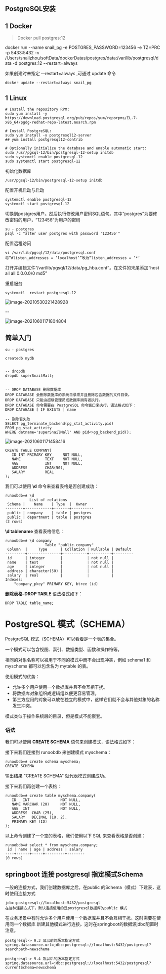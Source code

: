 ## PostgreSQL安装



## 1 Docker

> Docker pull postgres:12
>
> 

docker run --name snail_pg -e POSTGRES_PASSWORD=123456 -e TZ=PRC -p 5433:5432 -v /Users/snailzhou/softData/dockerDatas/postgres/data:/var/lib/postgresql/data -d postgres:12  --restart=always 

如果创建时未指定 --restart=always ,可通过 update 命令

```
docker update --restart=always snail_pg
```



## 1 Linux

```
# Install the repository RPM:
sudo yum install -y https://download.postgresql.org/pub/repos/yum/reporpms/EL-7-x86_64/pgdg-redhat-repo-latest.noarch.rpm

# Install PostgreSQL:
sudo yum install -y postgresql12-server
## yum install postgresql12-contrib

# Optionally initialize the database and enable automatic start:
sudo /usr/pgsql-12/bin/postgresql-12-setup initdb
sudo systemctl enable postgresql-12
sudo systemctl start postgresql-12
```

初始化数据库

```
/usr/pgsql-12/bin/postgresql-12-setup initdb
```

配置开机启动与启动

```
systemctl enable postgresql-12
systemctl start postgresql-12
```

切换到postgres用户。然后执行修改用户密码SQL语句。其中“postgres”为要修改密码的用户，“123456”为用户的密码

```
su - postgres
psql -c "alter user postgres with password '123456'"
```

配置远程访问

```
vi /var/lib/pgsql/12/data/postgresql.conf
将“#listen_addresses = ‘localhost’”改为“listen_addresses = ‘*’
```

打开并编辑文件“/var/lib/pgsql/12/data/pg_hba.conf”。在文件的末尾添加“host all all 0.0.0.0/0 md5”

重启服务

```
systemctl  restart postgresql-12

```

![image-20210530221428928](https://gitee.com/snailzrg/snail_img/raw/master/picgo_snail_img/image-20210530221428928.png)

--

![image-20210601171804804](https://gitee.com/snailzrg/snail_img/raw/master/picgo_snail_img/image-20210601171804804.png)



## 简单入门

```
su - postgres

createdb mydb


-- dropdb
dropdb superSnailMall;


-- DROP DATABASE 删除数据库
DROP DATABASE 会删除数据库的系统目录项并且删除包含数据的文件目录。
DROP DATABASE 只能由超级管理员或数据库拥有者执行。
DROP DATABASE 命令需要在 PostgreSQL 命令窗口来执行，语法格式如下：
DROP DATABASE [ IF EXISTS ] name

-- 删除若失败 
SELECT pg_terminate_backend(pg_stat_activity.pid)
FROM pg_stat_activity
WHERE datname='superSnailMall' AND pid<>pg_backend_pid();

```

![image-20210601171458416](https://gitee.com/snailzrg/snail_img/raw/master/picgo_snail_img/image-20210601171458416.png)





```
CREATE TABLE COMPANY(
   ID INT PRIMARY KEY     NOT NULL,
   NAME           TEXT    NOT NULL,
   AGE            INT     NOT NULL,
   ADDRESS        CHAR(50),
   SALARY         REAL
);
```

我们可以使用 **\d** 命令来查看表格是否创建成功：

```
runoobdb=# \d
           List of relations
 Schema |    Name    | Type  |  Owner   
--------+------------+-------+----------
 public | company    | table | postgres
 public | department | table | postgres
(2 rows)
```

**\d tablename** 查看表格信息：

```
runoobdb=# \d company
                  Table "public.company"
 Column  |     Type      | Collation | Nullable | Default 
---------+---------------+-----------+----------+---------
 id      | integer       |           | not null | 
 name    | text          |           | not null | 
 age     | integer       |           | not null | 
 address | character(50) |           |          | 
 salary  | real          |           |          | 
Indexes:
    "company_pkey" PRIMARY KEY, btree (id)
```



 **删除表格-DROP TABLE** 语法格式如下：

```
DROP TABLE table_name;
```

# PostgreSQL 模式（SCHEMA）

PostgreSQL 模式（SCHEMA）可以看着是一个表的集合。

一个模式可以包含视图、索引、数据类型、函数和操作符等。

相同的对象名称可以被用于不同的模式中而不会出现冲突，例如 schema1 和 myschema 都可以包含名为 mytable 的表。

使用模式的优势：

- 允许多个用户使用一个数据库并且不会互相干扰。
- 将数据库对象组织成逻辑组以便更容易管理。
- 第三方应用的对象可以放在独立的模式中，这样它们就不会与其他对象的名称发生冲突。

模式类似于操作系统层的目录，但是模式不能嵌套。

### 语法

我们可以使用 **CREATE SCHEMA** 语句来创建模式，语法格式如下：

接下来我们连接到 runoobdb 来创建模式 myschema：

```
runoobdb=# create schema myschema;
CREATE SCHEMA
```

输出结果 "CREATE SCHEMA" 就代表模式创建成功。

接下来我们再创建一个表格：

```
runoobdb=# create table myschema.company(
   ID   INT              NOT NULL,
   NAME VARCHAR (20)     NOT NULL,
   AGE  INT              NOT NULL,
   ADDRESS  CHAR (25),
   SALARY   DECIMAL (18, 2),
   PRIMARY KEY (ID)
);
```

以上命令创建了一个空的表格，我们使用以下 SQL 来查看表格是否创建：

```
runoobdb=# select * from myschema.company;
 id | name | age | address | salary 
----+------+-----+---------+--------
(0 rows)
```





## springboot 连接 postgresql 指定模式Schema
一般的连接方式，我们创建数据库之后，在public 的Schema（模式）下建表，这时使用连接方式

```
jdbc:postgresql://localhost:5432/postgresql
在这种连接方式下，默认连接使用的是postgresql数据库的public 模式
```

在业务场景中有时允许多个用户使用一个数据库并且不会互相干扰。这时需要在使用同一个数据库 新建其他模式进行连接。这时在springboot的数据源jdbc配置时注意。

```
postgresql-> 9.3 及以前的版本指定方式
spring.datasource.url=jdbc:postgresql://localhost:5432/postgresql?searchpath=newschema
```

```
postgresql-> 9.4 及以后的版本指定方式
spring.datasource.url=jdbc:postgresql://localhost:5432/postgresql?currentSchema=newschema
```

